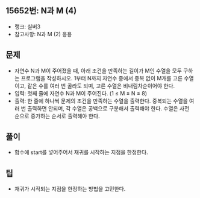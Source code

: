 <h2>15652번: N과 M (4)</h2>
<ul>
  <li>랭크: 실버3</li>
  <li>참고사항: N과 M (2) 응용</li>
</ul>
<h2>문제</h2>
<ul>
  <li>자연수 N과 M이 주어졌을 때, 아래 조건을 만족하는 길이가 M인 수열을 모두 구하는 프로그램을 작성하시오. 1부터 N까지 자연수 중에서 중복 없이 M개를 고른 수열이고, 같은 수를 여러 번 골라도 되며, 고른 수열은 비내림차순이어야 한다.</li>
  <li>입력: 첫째 줄에 자연수 N과 M이 주어진다. (1 ≤ M ≤ N ≤ 8)</li>
  <li>출력: 한 줄에 하나씩 문제의 조건을 만족하는 수열을 출력한다. 중복되는 수열을 여러 번 출력하면 안되며, 각 수열은 공백으로 구분해서 출력해야 한다. 수열은 사전 순으로 증가하는 순서로 출력해야 한다.</li>
</ul>
<h2>풀이</h2>
<ul>
  <li>함수에 start를 넣어주어서 재귀를 시작하는 지점을 한정한다.</li>
</ul>
<h2>팁</h2>
<ul>
  <li>재귀가 시작되는 지점을 한정하는 방법을 고민한다.</li>
</ul>
